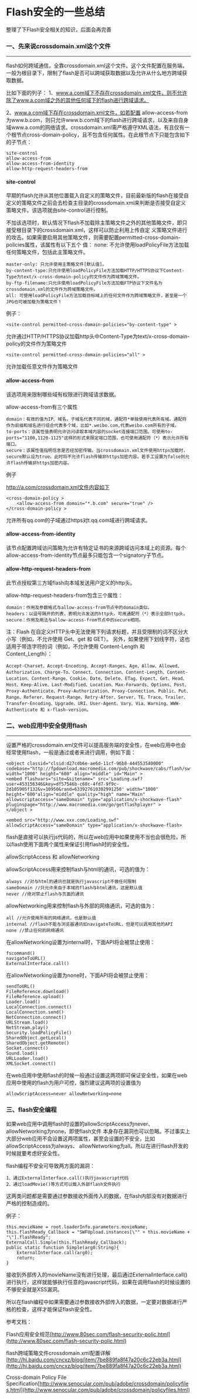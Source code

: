 # Flash安全的一些总结

整理了下Flash安全相关的知识，后面会再完善 

### 一、先来说crossdomain.xml这个文件

* * *

flash如何跨域通信，全靠crossdomain.xml这个文件。这个文件配置在服务端，一般为根目录下，限制了flash是否可以跨域获取数据以及允许从什么地方跨域获取数据。

比如下面的列子： 1、www.a.com域下不存在crossdomain.xml文件，则不允许除了www.a.com域之外的其他任何域下的flash进行跨域请求。

2、www.a.com域下存在crossdomain.xml文件，如若配置 allow-access-from 为www.b.com，则只允许www.b.com域下的flash进行跨域请求，以及来自自身域www.a.com的网络请求。crossdomain.xml需严格遵守XML语法，有且仅有一个根节点cross-domain-policy，且不包含任何属性。在此根节点下只能包含如下的子节点：

```
site-control
allow-access-from
allow-access-from-identity
allow-http-request-headers-from

```

#### site-control

早期的flash允许从其他位置载入自定义的策略文件，目前最新版的flash在接受自定义的策略文件之前会去检查主目录的crossdomain.xml来判断是否接受自定义策略文件。该选项就由site-control进行控制。

不加该选项时，默认情况下flash不加载除主策略文件之外的其他策略文件，即只接受根目录下的crossdomain.xml，这样可以防止利用上传自定 义策略文件进行的攻击。如果需要启用其他策略文件，则需要配置permitted-cross-domain-policies属性，该属性有以下五个 值： none: 不允许使用loadPolicyFile方法加载任何策略文件，包括此主策略文件。

```
master-only: 只允许使用主策略文件[默认值]。
by-content-type:只允许使用loadPolicyFile方法加载HTTP/HTTPS协议下Content-Type为text/x-cross-domain-policy的文件作为跨域策略文件。
by-ftp-filename:只允许使用loadPolicyFile方法加载FTP协议下文件名为crossdomain.xml的文件作为跨域策略文件。
all: 可使用loadPolicyFile方法加载目标域上的任何文件作为跨域策略文件，甚至是一个JPG也可被加载为策略文件！

```

例子：

```
<site-control permitted-cross-domain-policies="by-content-type" > 

```

允许通过HTTP/HTTPS协议加载http头中Content-Type为text/x-cross-domain-policy的文件作为策略文件

```
<site-control permitted-cross-domain-policies="all" > 

```

允许加载任意文件作为策略文件

#### allow-access-from

该选项用来限制哪些域有权限进行跨域请求数据。

allow-access-from有三个属性

```
domain：有效的值为IP、域名，子域名代表不同的域，通配符*单独使用代表所有域。通配符作为前缀和域名进行组合代表多个域，比如*.weibo.com,代表weibo.com所有的子域。
to-ports：该属性值表明允许访问读取本域内容的socket连接端口范围。可使用to-ports="1100,1120-1125"这样的形式来限定端口范围，也可使用通配符（*）表示允许所有端口。
secure：该属性值指明信息是否经加密传输。当crossdomain.xml文件使用https加载时，secure默认设为true。此时将不允许flash传输非https加密内容。若手工设置为false则允许flash传输非https加密内容。

```

例子

http://a.com/crossdomain.xml文件内容如下

```
<cross-domain-policy > 
    <allow-access-from domain="*.b.com" secure="true" />
</cross-domain-policy > 

```

允许所有qq.com的子域通过https对t.qq.com域进行跨域请求。

#### allow-access-from-identity

该节点配置跨域访问策略为允许有特定证书的来源跨域访问本域上的资源。每个allow-access-from-identity节点最多只能包含一个signatory子节点。

#### allow-http-request-headers-from

此节点授权第三方域flash向本域发送用户定义的http头。

allow-http-request-headers-from包含三个属性：

```
domain：作用及参数格式与allow-access-from节点中的domain类似。
headers：以逗号隔开的列表，表明允许发送的http头。可用通配符（*）表示全部http头。
secure：作用及用法与allow-access-from节点中的secure相同。

```

注：Flash 在自定义HTTP头中无法使用下列请求标题，并且受限制的词不区分大小写（例如，不允许使用 Get、get 和 GET）。 另外，如果使用下划线字符，这也适用于带连字符的词（例如，不允许使用 Content-Length 和 Content_Length）：

```
Accept-Charset、Accept-Encoding、Accept-Ranges、Age、Allow、Allowed、Authorization、Charge-To、Connect、Connection、Content-Length、Content-Location、Content-Range、Cookie、Date、Delete、ETag、Expect、Get、Head、Host、Keep-Alive、Last-Modified、Location、Max-Forwards、Options、Post、Proxy-Authenticate、Proxy-Authorization、Proxy-Connection、Public、Put、Range、Referer、Request-Range、Retry-After、Server、TE、Trace、Trailer、Transfer-Encoding、Upgrade、URI、User-Agent、Vary、Via、Warning、WWW-Authenticate 和 x-flash-version。

```

### 二、web应用中安全使用flash

* * *

设置严格的crossdomain.xml文件可以提高服务端的安全性，在web应用中也会经常使用flash，一般是通过<object>或者<embed>来进行调用，例如下面：

```
<object classid="clsid:d27cdb6e-ae6d-11cf-96b8-444553540000" codebase="http://fpdownload.macromedia.com/pub/shockwave/cabs/flash/swflash.cab#version=8,0,0,0"name="Main" width="1000" height="600" align="middle" id="Main" >
<embed flashvars="site=&sitename=" src='Loading.swf?user=453156346&key=df57546b-c68c-4fd7-9f9c-2d105905f132&v=10950&rand=633927610302991250' width="1000" height="600"align="middle" quality="high" name="Main" allowscriptaccess="sameDomain" type="application/x-shockwave-flash" pluginspage="http://www.macromedia.com/go/getflashplayer" >
</object > 

<embed src="http://www.xxx.com/Loading.swf" allowScriptAccess="sameDomain" type="application/x-shockwave-flash>

```

flash是直接可以执行js代码的，所以在web应用中如果使用不当也会很危险，所以flash使用下面两个属性来保证引用flash时的安全性。

allowScriptAccess 和 allowNetworking

allowScriptAccess用来控制flash与html的通讯，可选的值为：

```
always //对与html的通讯也就是执行javascript不做任何限制
sameDomain //只允许来自于本域的flash与html通讯，这是默认值
never //绝对禁止flash与页面的通讯

```

allowNetworking用来控制flash与外部的网络通讯，可选的值为：

```
all //允许使用所有的网络通讯，也是默认值
internal //flash不能与浏览器通讯如navigateToURL，但是可以调用其他的API
none //禁止任何的网络通讯

```

在allowNetworking设置为internal时，下面API将会被禁止使用：

```
fscommand()
navigateToURL()
ExternalInterface.call()

```

在allowNetworking设置为none时，下面API将会被禁止使用：

```
sendToURL()
FileReference.download()
FileReference.upload()
Loader.load()
LocalConnection.connect()
LocalConnection.send()
NetConnection.connect()
URLStream.load()
NetStream.play()
Security.loadPolicyFile()
SharedObject.getLocal()
SharedObject.getRemote()
Socket.connect()
Sound.load()
URLLoader.load()
XMLSocket.connect()

```

在web应用中使用flash的时候一般通过设置这两项即可保证安全性，如果在web应用中使用的flash为用户可控，强烈建议这两项的设置值为

```
allowScriptAccess=never allowNetworking=none

```

### 三、flash安全编程

如果web应用中调用flash时设置的allowScriptAccess为never、allowNetworking为none，即使flash文件 本身存在漏洞也可以忽略。不过事实上大部分web应用不会设置这两项属性，甚至会设置的不安全，比如allowScriptAccess为always、 allowNetworking为all。所以在进行flash开发的时候就要考虑好安全性。

flash编程不安全可导致两方面的漏洞：

```
1、通过ExternalInterface.call()执行javascript代码 
2、通过loadMovie()等方式可以载入外部flash文件执行 

```

这两类问题都是需要通过参数接收外面传入的数据，在flash内部没有对数据进行严格的控制造成的。

例子：

```
this.movieName = root.loaderInfo.parameters.movieName;
this.flashReady_Callback = "SWFUpload.instances[\"" + this.movieName + "\"].flashReady";
ExternalCall.Simple(this.flashReady_Callback);
public static function Simple(arg0:String){
    ExternalInterface.call(arg0);
    return;
}

```

接收到外部传入的movieName没有进行处理，最后通过ExternalInterface.call()进行执行，这样就能够执行任意的javascript代码，如果在调用flash的时候设置的不够安全就是XSS漏洞。

所以在flash编程中如果需要通过参数接收外部传入的数据，一定要对数据进行严格的检查，这样才能保证flash安全性。

参考文档：

Flash应用安全规范[http://www.80sec.com/flash-security-polic.html](http://www.80sec.com/flash-security-polic.html)

flash跨域策略文件crossdomain.xml配置详解[http://hi.baidu.com/cncxz/blog/item/7be889fa8f47a20c6c22eb3a.html](http://hi.baidu.com/cncxz/blog/item/7be889fa8f47a20c6c22eb3a.html)

Cross-domain Policy File Specification[http://www.senocular.com/pub/adobe/crossdomain/policyfiles.html](http://www.senocular.com/pub/adobe/crossdomain/policyfiles.html)